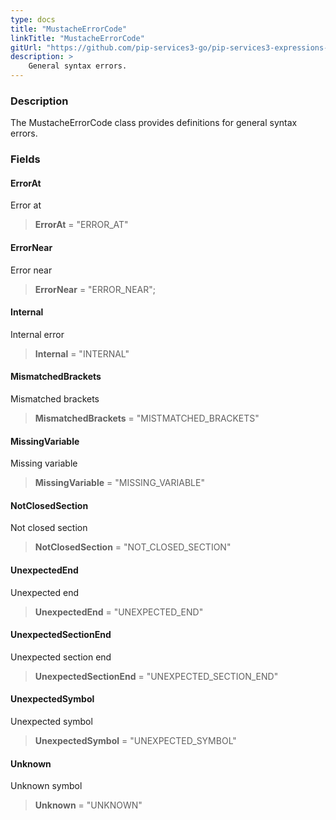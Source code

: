 ```yaml
---
type: docs
title: "MustacheErrorCode"
linkTitle: "MustacheErrorCode"
gitUrl: "https://github.com/pip-services3-go/pip-services3-expressions-go"
description: > 
    General syntax errors.
---
```


### Description
The MustacheErrorCode class provides definitions for general syntax errors.


### Fields

<span class="hide-title-link">

#### ErrorAt
Error at
> **ErrorAt** = "ERROR_AT"

#### ErrorNear
Error near
> **ErrorNear** = "ERROR_NEAR";

#### Internal
Internal error
> **Internal** = "INTERNAL"

#### MismatchedBrackets
Mismatched brackets
> **MismatchedBrackets** = "MISTMATCHED_BRACKETS"

#### MissingVariable
Missing variable
> **MissingVariable** = "MISSING_VARIABLE"

#### NotClosedSection
Not closed section
> **NotClosedSection** = "NOT_CLOSED_SECTION"

#### UnexpectedEnd
Unexpected end
> **UnexpectedEnd** = "UNEXPECTED_END"

#### UnexpectedSectionEnd
Unexpected section end
> **UnexpectedSectionEnd** = "UNEXPECTED_SECTION_END"

#### UnexpectedSymbol
Unexpected symbol
> **UnexpectedSymbol** = "UNEXPECTED_SYMBOL"

#### Unknown
Unknown symbol
> **Unknown** = "UNKNOWN"


</span>
